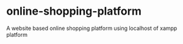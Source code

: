 # online-shopping-platform
A website based online shopping platform using localhost of xampp platform

